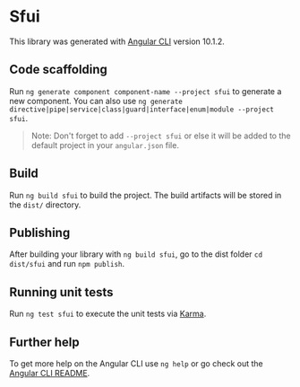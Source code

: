 # Sfui

This library was generated with [Angular CLI](https://github.com/angular/angular-cli) version 10.1.2.

## Code scaffolding

Run `ng generate component component-name --project sfui` to generate a new component. You can also use `ng generate directive|pipe|service|class|guard|interface|enum|module --project sfui`.
> Note: Don't forget to add `--project sfui` or else it will be added to the default project in your `angular.json` file. 

## Build

Run `ng build sfui` to build the project. The build artifacts will be stored in the `dist/` directory.

## Publishing

After building your library with `ng build sfui`, go to the dist folder `cd dist/sfui` and run `npm publish`.

## Running unit tests

Run `ng test sfui` to execute the unit tests via [Karma](https://karma-runner.github.io).

## Further help

To get more help on the Angular CLI use `ng help` or go check out the [Angular CLI README](https://github.com/angular/angular-cli/blob/master/README.md).
